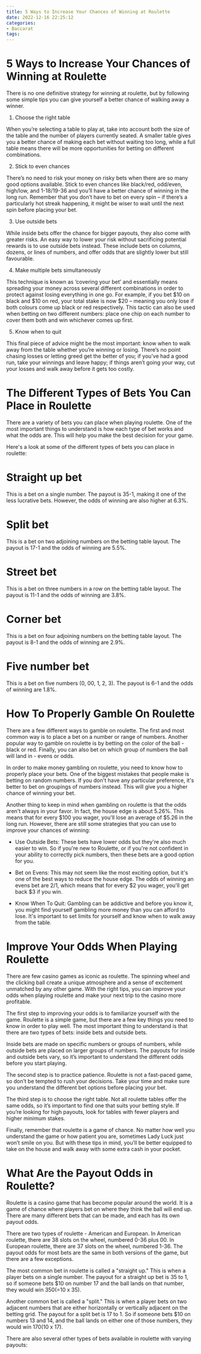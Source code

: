 ```yaml
---
title: 5 Ways to Increase Your Chances of Winning at Roulette
date: 2022-12-16 22:25:12
categories:
- Baccarat
tags:
---
```



#  5 Ways to Increase Your Chances of Winning at Roulette

There is no one definitive strategy for winning at roulette, but by following some simple tips you can give yourself a better chance of walking away a winner.

1. Choose the right table

When you’re selecting a table to play at, take into account both the size of the table and the number of players currently seated. A smaller table gives you a better chance of making each bet without waiting too long, while a full table means there will be more opportunities for betting on different combinations.

2. Stick to even chances

There’s no need to risk your money on risky bets when there are so many good options available. Stick to even chances like black/red, odd/even, high/low, and 1-18/19-36 and you’ll have a better chance of winning in the long run. Remember that you don’t have to bet on every spin – if there’s a particularly hot streak happening, it might be wiser to wait until the next spin before placing your bet.

3. Use outside bets

While inside bets offer the chance for bigger payouts, they also come with greater risks. An easy way to lower your risk without sacrificing potential rewards is to use outside bets instead. These include bets on columns, dozens, or lines of numbers, and offer odds that are slightly lower but still favourable.

4. Make multiple bets simultaneously

This technique is known as ‘covering your bet’ and essentially means spreading your money across several different combinations in order to protect against losing everything in one go. For example, if you bet $10 on black and $10 on red, your total stake is now $20 – meaning you only lose if both colours come up black or red respectively. This tactic can also be used when betting on two different numbers: place one chip on each number to cover them both and win whichever comes up first.

5. Know when to quit

This final piece of advice might be the most important: know when to walk away from the table whether you’re winning or losing. There’s no point chasing losses or letting greed get the better of you; if you’ve had a good run, take your winnings and leave happy; if things aren’t going your way, cut your losses and walk away before it gets too costly.

#  The Different Types of Bets You Can Place in Roulette 

There are a variety of bets you can place when playing roulette. One of the most important things to understand is how each type of bet works and what the odds are. This will help you make the best decision for your game.

Here's a look at some of the different types of bets you can place in roulette:

# Straight up bet 
This is a bet on a single number. The payout is 35-1, making it one of the less lucrative bets. However, the odds of winning are also higher at 6.3%. 

# Split bet 
This is a bet on two adjoining numbers on the betting table layout. The payout is 17-1 and the odds of winning are 5.5%. 

# Street bet 
This is a bet on three numbers in a row on the betting table layout. The payout is 11-1 and the odds of winning are 3.8%. 

# Corner bet 
This is a bet on four adjoining numbers on the betting table layout. The payout is 8-1 and the odds of winning are 2.9%. 

# Five number bet 
This is a bet on five numbers (0, 00, 1, 2, 3). The payout is 6-1 and the odds of winning are 1.8%.

#  How To Properly Gamble On Roulette 

There are a few different ways to gamble on roulette. The first and most common way is to place a bet on a number or range of numbers. Another popular way to gamble on roulette is by betting on the color of the ball - black or red. Finally, you can also bet on which group of numbers the ball will land in - evens or odds.

In order to make money gambling on roulette, you need to know how to properly place your bets. One of the biggest mistakes that people make is betting on random numbers. If you don't have any particular preference, it's better to bet on groupings of numbers instead. This will give you a higher chance of winning your bet.

Another thing to keep in mind when gambling on roulette is that the odds aren't always in your favor. In fact, the house edge is about 5.26%. This means that for every $100 you wager, you'll lose an average of $5.26 in the long run. However, there are still some strategies that you can use to improve your chances of winning:

- Use Outside Bets: These bets have lower odds but they're also much easier to win. So if you're new to Roulette, or if you're not confident in your ability to correctly pick numbers, then these bets are a good option for you.

- Bet on Evens: This may not seem like the most exciting option, but it's one of the best ways to reduce the house edge. The odds of winning an evens bet are 2/1, which means that for every $2 you wager, you'll get back $3 if you win.

- Know When To Quit: Gambling can be addictive and before you know it, you might find yourself gambling more money than you can afford to lose. It's important to set limits for yourself and know when to walk away from the table.

#  Improve Your Odds When Playing Roulette 

There are few casino games as iconic as roulette. The spinning wheel and the clicking ball create a unique atmosphere and a sense of excitement unmatched by any other game. With the right tips, you can improve your odds when playing roulette and make your next trip to the casino more profitable.

The first step to improving your odds is to familiarize yourself with the game. Roulette is a simple game, but there are a few key things you need to know in order to play well. The most important thing to understand is that there are two types of bets: inside bets and outside bets.

Inside bets are made on specific numbers or groups of numbers, while outside bets are placed on larger groups of numbers. The payouts for inside and outside bets vary, so it’s important to understand the different odds before you start playing.

The second step is to practice patience. Roulette is not a fast-paced game, so don’t be tempted to rush your decisions. Take your time and make sure you understand the different bet options before placing your bet.

The third step is to choose the right table. Not all roulette tables offer the same odds, so it’s important to find one that suits your betting style. If you’re looking for high payouts, look for tables with fewer players and higher minimum stakes.

Finally, remember that roulette is a game of chance. No matter how well you understand the game or how patient you are, sometimes Lady Luck just won’t smile on you. But with these tips in mind, you’ll be better equipped to take on the house and walk away with some extra cash in your pocket.

#  What Are the Payout Odds in Roulette?

Roulette is a casino game that has become popular around the world. It is a game of chance where players bet on where they think the ball will end up. There are many different bets that can be made, and each has its own payout odds.

There are two types of roulette - American and European. In American roulette, there are 38 slots on the wheel, numbered 0-36 plus 00. In European roulette, there are 37 slots on the wheel, numbered 1-36. The payout odds for most bets are the same in both versions of the game, but there are a few exceptions.

The most common bet in roulette is called a "straight up." This is when a player bets on a single number. The payout for a straight up bet is 35 to 1, so if someone bets $10 on number 17 and the ball lands on that number, they would win $350 (=$10 x 35).

Another common bet is called a "split." This is when a player bets on two adjacent numbers that are either horizontally or vertically adjacent on the betting grid. The payout for a split bet is 17 to 1. So if someone bets $10 on numbers 13 and 14, and the ball lands on either one of those numbers, they would win $170 ($10 x 17).

There are also several other types of bets available in roulette with varying payouts: